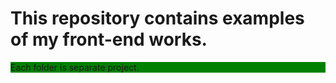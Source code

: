 <h1>This repository contains examples of my front-end works.</h1>

<p style="background-color: green">Each folder is separate project.<p>
